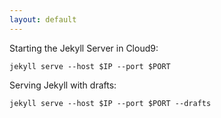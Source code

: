 ```yaml
---
layout: default
---
```


Starting the Jekyll Server in Cloud9:

    jekyll serve --host $IP --port $PORT
    
Serving Jekyll with drafts:

    jekyll serve --host $IP --port $PORT --drafts
